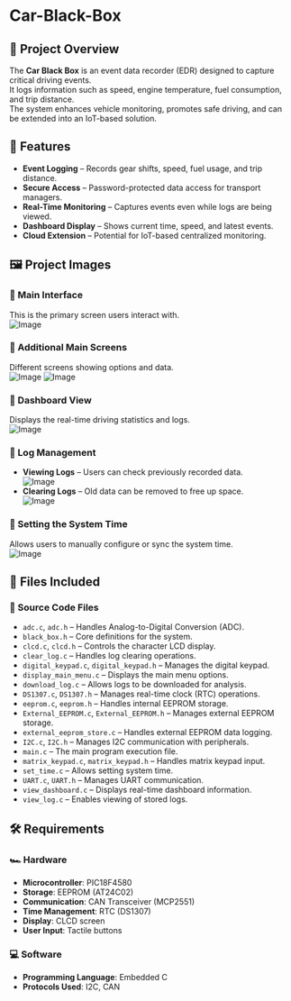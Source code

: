 # Car-Black-Box
 
## 📌 Project Overview  
The **Car Black Box** is an event data recorder (EDR) designed to capture critical driving events.  
It logs information such as speed, engine temperature, fuel consumption, and trip distance.  
The system enhances vehicle monitoring, promotes safe driving, and can be extended into an IoT-based solution.  

## 🚀 Features  
- **Event Logging** – Records gear shifts, speed, fuel usage, and trip distance.  
- **Secure Access** – Password-protected data access for transport managers.  
- **Real-Time Monitoring** – Captures events even while logs are being viewed.  
- **Dashboard Display** – Shows current time, speed, and latest events.  
- **Cloud Extension** – Potential for IoT-based centralized monitoring.  

## 🖼️ Project Images  

### 📌 Main Interface  
This is the primary screen users interact with.  
![Image](https://github.com/user-attachments/assets/715ada83-cd86-475d-9a25-52dfec99eaef)

### 📌 Additional Main Screens  
Different screens showing options and data.  
![Image](https://github.com/user-attachments/assets/bd2c2c4d-e038-4aae-9f4b-a0b1f9b53a12)
![Image](https://github.com/user-attachments/assets/d6d5dadb-6445-4679-9531-626c0f694153) 

### 📌 Dashboard View  
Displays the real-time driving statistics and logs.  
![Image](https://github.com/user-attachments/assets/62ebf5c3-a204-4122-a51b-db6c2b10e86d) 

### 📌 Log Management  
- **Viewing Logs** – Users can check previously recorded data.  
  ![Image](https://github.com/user-attachments/assets/63999f91-062d-410d-85fd-6fb6c34e0b5c) 
- **Clearing Logs** – Old data can be removed to free up space.  
  ![Image](https://github.com/user-attachments/assets/2594e5ae-5db1-489e-9d34-c5a4019a5c7b)  

### 📌 Setting the System Time  
Allows users to manually configure or sync the system time.  
![Image](https://github.com/user-attachments/assets/ecc63df7-aa61-40b8-87ef-713928da11b3) 

## 📂 Files Included  

### 📜 Source Code Files  
- `adc.c`, `adc.h` – Handles Analog-to-Digital Conversion (ADC).  
- `black_box.h` – Core definitions for the system.  
- `clcd.c`, `clcd.h` – Controls the character LCD display.  
- `clear_log.c` – Handles log clearing operations.  
- `digital_keypad.c`, `digital_keypad.h` – Manages the digital keypad.  
- `display_main_menu.c` – Displays the main menu options.  
- `download_log.c` – Allows logs to be downloaded for analysis.  
- `DS1307.c`, `DS1307.h` – Manages real-time clock (RTC) operations.  
- `eeprom.c`, `eeprom.h` – Handles internal EEPROM storage.  
- `External_EEPROM.c`, `External_EEPROM.h` – Manages external EEPROM storage.  
- `external_eeprom_store.c` – Handles external EEPROM data logging.  
- `I2C.c`, `I2C.h` – Manages I2C communication with peripherals.  
- `main.c` – The main program execution file.  
- `matrix_keypad.c`, `matrix_keypad.h` – Handles matrix keypad input.  
- `set_time.c` – Allows setting system time.  
- `UART.c`, `UART.h` – Manages UART communication.  
- `view_dashboard.c` – Displays real-time dashboard information.  
- `view_log.c` – Enables viewing of stored logs.  

## 🛠️ Requirements  

### 🏎️ Hardware  
- **Microcontroller**: PIC18F4580  
- **Storage**: EEPROM (AT24C02)  
- **Communication**: CAN Transceiver (MCP2551)  
- **Time Management**: RTC (DS1307)  
- **Display**: CLCD screen  
- **User Input**: Tactile buttons  

### 💻 Software  
- **Programming Language**: Embedded C  
- **Protocols Used**: I2C, CAN  

